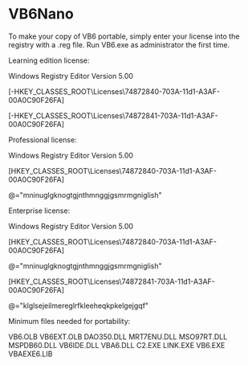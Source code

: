 # VB6Nano
To make your copy of VB6 portable, simply enter your license into the registry with a .reg file.  Run VB6.exe as administrator the first time.

Learning edition license:

Windows Registry Editor Version 5.00

[-HKEY_CLASSES_ROOT\Licenses\74872840-703A-11d1-A3AF-00A0C90F26FA]

[-HKEY_CLASSES_ROOT\Licenses\74872841-703A-11d1-A3AF-00A0C90F26FA]



Professional license:

Windows Registry Editor Version 5.00

[HKEY_CLASSES_ROOT\Licenses\74872840-703A-11d1-A3AF-00A0C90F26FA]

@="mninuglgknogtgjnthmnggjgsmrmgniglish"



Enterprise license:

Windows Registry Editor Version 5.00

[HKEY_CLASSES_ROOT\Licenses\74872840-703A-11d1-A3AF-00A0C90F26FA]

@="mninuglgknogtgjnthmnggjgsmrmgniglish"

[HKEY_CLASSES_ROOT\Licenses\74872841-703A-11d1-A3AF-00A0C90F26FA]

@="klglsejeilmereglrfkleeheqkpkelgejgqf"

Minimum files needed for portability:

VB6.OLB
VB6EXT.OLB
DAO350.DLL
MRT7ENU.DLL
MSO97RT.DLL
MSPDB60.DLL
VB6IDE.DLL
VBA6.DLL
C2.EXE
LINK.EXE
VB6.EXE
VBAEXE6.LIB
